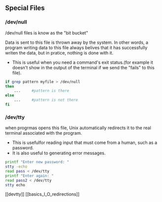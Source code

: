 ## Special Files

### /dev/null

/dev/null files is know as the "bit bucket"

Data is sent to this file is thrown away by the system. In other words, a program writing data to this file always belives that it has successfully writen the data, but in pratice, nothing is done with it.

 * This is useful when you need a command's exit status.(for example it doesn't show in the output of the terminal if we send the "fails" to this file).

```sh
if grep pattern myfile > /dev/null
then
	...		#pattern is there
else
	...		#pattern is not there
fi
```

### /dev/tty

when progrmas opens this file, Unix automatically redirects it to the real terminal associated with the program.

 * This is usefulfor reading input that must come from a human, such as a password. 
 * It is also useful to generating error messages.

```sh
printf "Enter new password: "
stty -echo
read pass < /dev/tty
printf "Enter again: "
read pass2 < /dev/tty
stty echo
```

[[devtty]]
[[basics_I_O_redirections]]
